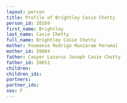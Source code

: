 ```yaml
---
layout: person
title: Profile of Brightley Casie Chetty
person_id: I0169
first_name: Brightley
last_name: Casie Chetty
full_name: Brightley Casie Chetty
mother: Poomanie Rodrigo Muniaram Perumal
mother_id: I0084
father: Casper Lazarus Joseph Casie Chetty
father_id: I0051
children:
children_ids:
partners:
partner_ids:
sex: F
---
```


